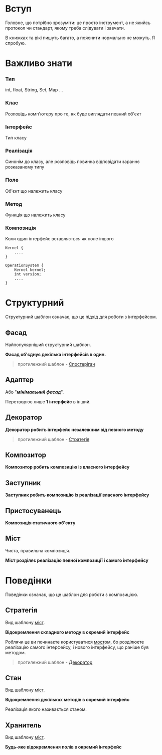 # Вступ

Головне, що потрібно зрозуміти: це просто інструмент, а не якийсь протокол чи стандарт, якому треба слідувати і завчати.

В книжках та вікі пишуть багато, а пояснити нормально не можуть. Я спробую.

# Важливо знати

### Тип

int, float, String, Set, Map ...

### Клас

Розповідь комп'ютеру про те, як буде виглядати певний об'єкт

### Інтерфейс

Тип класу

### Реалізація

Синонім до класу, але розповідь повинна відповідати зараннє розказаному типу

### Поле

Об'єкт що належить класу

### Метод

Функція що належить класу

### Композиція

Коли один інтерфейс вставляється як поле іншого
```
Kernel {
    ....
}

OperationSystem {
    Kernel kernel;
    int version;
    ....
}
```

# Структурний

Структурний шаблон означає, що це підхід для роботи з інтерфейсом.

## Фасад
Найпопулярніший структурний шаблон.

**Фасад об'єднує декілька інтерфейсів в один.**
> протилежний шаблон - [Спостерігач](#спостерігач)

## Адаптер
Або "***мінімальний фасад***".

Перетворює лише **1 інтерфейс** в інший.

## Декоратор

**Декоратор робить інтерфейс незалежним від певного методу**
> протилежний шаблон - [Стратегія](#стратегія)

## Композитор

**Композитор робить композицію із власного інтерфейсу**

## Заступник

**Заступник робить композицію із реалізації власного інтерфейсу**

## Пристосуванець

**Композиція статичного об'єкту**

## Міст

Чиста, правильна композиція.

**Міст розділяє реалізацію певної композиції і самого інтерфейсу**

# Поведінки

Поведінки означає, що це шаблон для роботи з композицією.

## Стратегія

Вид шаблону [міст](#міст).

**Відокремлення складного методу в окремий інтерфейс**

Роблячи це ви починаєте користуватися [мост](#міст)ом, бо розділюєте реалізацію самого інтерфейсу, і нового інтерфейсу, що раніше був методом.
> протилежний шаблон - [Декоратор](#декоратор)

## Стан

Вид шаблону [міст](#міст).

**Відокремлення декількох методів в окремий інтерфейс**

Реалізація якого називається станом.

## Хранитель

Вид шаблону [міст](#міст).

**Будь-яке відокремлення полів в окремий інтерфейс**

